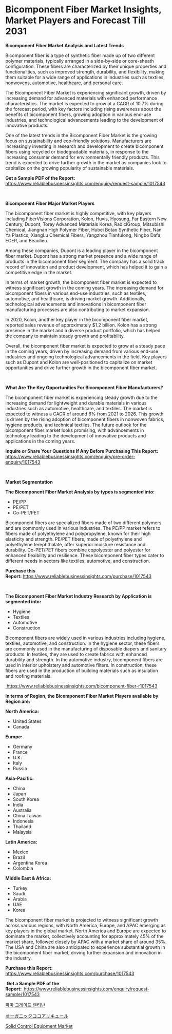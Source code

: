 <p><h1>Bicomponent Fiber Market Insights, Market Players and Forecast Till 2031</h1></p><p><strong>Bicomponent Fiber Market Analysis and Latest Trends</strong></p>
<p><p>Bicomponent fiber is a type of synthetic fiber made up of two different polymer materials, typically arranged in a side-by-side or core-sheath configuration. These fibers are characterized by their unique properties and functionalities, such as improved strength, durability, and flexibility, making them suitable for a wide range of applications in industries such as textiles, nonwovens, automotive, healthcare, and personal care.</p><p>The Bicomponent Fiber Market is experiencing significant growth, driven by increasing demand for advanced materials with enhanced performance characteristics. The market is expected to grow at a CAGR of 10.7% during the forecast period, with key factors including rising awareness about the benefits of bicomponent fibers, growing adoption in various end-use industries, and technological advancements leading to the development of innovative products.</p><p>One of the latest trends in the Bicomponent Fiber Market is the growing focus on sustainability and eco-friendly solutions. Manufacturers are increasingly investing in research and development to create bicomponent fibers using recycled or biodegradable materials, in response to the increasing consumer demand for environmentally friendly products. This trend is expected to drive further growth in the market as companies look to capitalize on the growing popularity of sustainable materials.</p></p>
<p><strong>Get a Sample PDF of the Report:&nbsp;</strong> <a href="https://www.reliablebusinessinsights.com/enquiry/request-sample/1017543">https://www.reliablebusinessinsights.com/enquiry/request-sample/1017543</a></p>
<p>&nbsp;</p>
<p><strong>Bicomponent Fiber Major Market Players</strong></p>
<p><p>The bicomponent fiber market is highly competitive, with key players including FiberVisions Corporation, Kolon, Huvis, Hyosung, Far Eastern New Century, Dupont, Toray Advanced Materials Korea, RadiciGroup, Mitsubishi Chemical, Jiangnan High Polymer Fiber, Hubei Botao Synthetic Fiber, Nan Ya Plastics, XiangLu Chemical Fibers, Yangzhou Tianfulong, Ningbo Dafa, ECER, and Beaulieu.</p><p>Among these companies, Dupont is a leading player in the bicomponent fiber market. Dupont has a strong market presence and a wide range of products in the bicomponent fiber segment. The company has a solid track record of innovation and product development, which has helped it to gain a competitive edge in the market.</p><p>In terms of market growth, the bicomponent fiber market is expected to witness significant growth in the coming years. The increasing demand for bicomponent fibers in various end-use industries, such as textiles, automotive, and healthcare, is driving market growth. Additionally, technological advancements and innovations in bicomponent fiber manufacturing processes are also contributing to market expansion.</p><p>In 2020, Kolon, another key player in the bicomponent fiber market, reported sales revenue of approximately $1.2 billion. Kolon has a strong presence in the market and a diverse product portfolio, which has helped the company to maintain steady growth and profitability.</p><p>Overall, the bicomponent fiber market is expected to grow at a steady pace in the coming years, driven by increasing demand from various end-use industries and ongoing technological advancements in the field. Key players such as Dupont and Kolon are well-positioned to capitalize on market opportunities and drive further growth in the bicomponent fiber market.</p></p>
<p>&nbsp;</p>
<p><strong>What Are The Key Opportunities For Bicomponent Fiber Manufacturers?</strong></p>
<p><p>The bicomponent fiber market is experiencing steady growth due to the increasing demand for lightweight and durable materials in various industries such as automotive, healthcare, and textiles. The market is expected to witness a CAGR of around 6% from 2021 to 2026. This growth is driven by the rising adoption of bicomponent fibers in nonwoven fabrics, hygiene products, and technical textiles. The future outlook for the bicomponent fiber market looks promising, with advancements in technology leading to the development of innovative products and applications in the coming years.</p></p>
<p><strong>Inquire or Share Your Questions If Any Before Purchasing This Report:</strong> <a href="https://www.reliablebusinessinsights.com/enquiry/pre-order-enquiry/1017543">https://www.reliablebusinessinsights.com/enquiry/pre-order-enquiry/1017543</a></p>
<p>&nbsp;</p>
<p><strong>Market Segmentation</strong></p>
<p><strong>The Bicomponent Fiber Market Analysis by types is segmented into:</strong></p>
<p><ul><li>PE/PP</li><li>PE/PET</li><li>Co-PET/PET</li></ul></p>
<p><p>Bicomponent fibers are specialized fibers made of two different polymers and are commonly used in various industries. The PE/PP market refers to fibers made of polyethylene and polypropylene, known for their high elasticity and strength. PE/PET fibers, made of polyethylene and polyethylene terephthalate, offer superior moisture resistance and durability. Co-PET/PET fibers combine copolyester and polyester for enhanced flexibility and resilience. These bicomponent fiber types cater to different needs in sectors like textiles, automotive, and construction.</p></p>
<p><strong>Purchase this Report:&nbsp;</strong><a href="https://www.reliablebusinessinsights.com/purchase/1017543">https://www.reliablebusinessinsights.com/purchase/1017543</a></p>
<p>&nbsp;</p>
<p><strong>The Bicomponent Fiber Market Industry Research by Application is segmented into:</strong></p>
<p><ul><li>Hygiene</li><li>Textiles</li><li>Automotive</li><li>Construction</li></ul></p>
<p><p>Bicomponent fibers are widely used in various industries including hygiene, textiles, automotive, and construction. In the hygiene sector, these fibers are commonly used in the manufacturing of disposable diapers and sanitary products. In textiles, they are used to create fabrics with enhanced durability and strength. In the automotive industry, bicomponent fibers are used in interior upholstery and automotive filters. In construction, these fibers are used in the production of building materials such as insulation and roofing materials.</p></p>
<p><a href="https://www.reliablebusinessinsights.com/bicomponent-fiber-r1017543">&nbsp;https://www.reliablebusinessinsights.com/bicomponent-fiber-r1017543</a></p>
<p><strong>In terms of Region, the Bicomponent Fiber Market Players available by Region are:</strong></p>
<p>
    <p> <strong> North America: </strong>
        <ul>
            <li>United States</li>
            <li>Canada</li>
        </ul>
        </p> 
    <p> <strong> Europe: </strong>
        <ul>
            <li>Germany</li>
            <li>France</li>
            <li>U.K.</li>
            <li>Italy</li>
            <li>Russia</li>
        </ul>
        </p> 
    <p> <strong> Asia-Pacific: </strong>
        <ul>
            <li>China</li>
            <li>Japan</li>
            <li>South Korea</li>
            <li>India</li>
            <li>Australia</li>
            <li>China Taiwan</li>
            <li>Indonesia</li>
            <li>Thailand</li>
            <li>Malaysia</li>
        </ul>
        </p> 
    <p> <strong> Latin America: </strong>
        <ul>
            <li>Mexico</li>
            <li>Brazil</li>
            <li>Argentina Korea</li>
            <li>Colombia</li>
        </ul>
        </p> 
    <p> <strong> Middle East & Africa: </strong>
        <ul>
            <li>Turkey</li>
            <li>Saudi</li>
            <li>Arabia</li>
            <li>UAE</li>
            <li>Korea</li>
        </ul>
    </p>
    </p>
<p><p>The bicomponent fiber market is projected to witness significant growth across various regions, with North America, Europe, and APAC emerging as key players in the global market. North America and Europe are expected to dominate the market, collectively accounting for approximately 45% of the market share, followed closely by APAC with a market share of around 35%. The USA and China are also anticipated to experience substantial growth in the bicomponent fiber market, driving further expansion and innovation in the industry.</p></p>
<p><strong>Purchase this Report: </strong><a href="https://www.reliablebusinessinsights.com/purchase/1017543">https://www.reliablebusinessinsights.com/purchase/1017543</a></p>
<p>&nbsp;<strong>Get a Sample PDF of the Report:&nbsp;&nbsp;</strong><a href="https://www.reliablebusinessinsights.com/enquiry/request-sample/1017543">https://www.reliablebusinessinsights.com/enquiry/request-sample/1017543</a></p>
<p><strong></strong></p>
<p><p><a href="https://github.com/berlianaparadilla48/Market-Research-Report-List-1/blob/main/1995970119040.md">파마 그레이드 렌티난</a></p><p><a href="https://medium.com/@ridleydamion/%E6%9C%89%E6%A9%9F%E3%82%AB%E3%82%AB%E3%82%AA%E3%83%AA%E3%82%AB%E3%83%BC%E5%B8%82%E5%A0%B4%E5%B1%95%E6%9C%9B-%E5%AE%8C%E5%85%A8%E3%81%AA%E7%94%A3%E6%A5%AD%E5%88%86%E6%9E%90-2024%E5%B9%B4%E3%81%8B%E3%82%892031%E5%B9%B4-72021282eff7">オーガニックココアリキュール</a></p><p><a href="https://issuu.com/reportprime-2/docs/solid-control-equipment-market-size-2030.pptx">Solid Control Equipment Market</a></p></p>